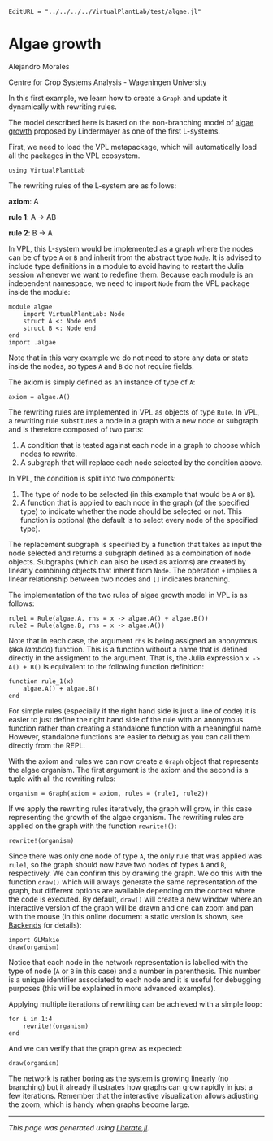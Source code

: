 ```@meta
EditURL = "../../../../VirtualPlantLab/test/algae.jl"
```

# Algae growth

Alejandro Morales

Centre for Crop Systems Analysis - Wageningen University

In this first example, we learn how to create a `Graph` and update it
dynamically with rewriting rules.

The model described here is based on the non-branching model of [algae
growth](https://en.wikipedia.org/wiki/L-system#Example_1:_Algae) proposed by
Lindermayer as one of the first L-systems.

First, we need to load the VPL metapackage, which will automatically load all
the packages in the VPL ecosystem.

````@example algae
using VirtualPlantLab
````

The rewriting rules of the L-system are as follows:

**axiom**:   A

**rule 1**:  A $\rightarrow$ AB

**rule 2**:  B $\rightarrow$ A

In VPL, this L-system would be implemented as a graph where the nodes can be of
type `A` or `B` and inherit from the abstract type `Node`. It is advised to
include type definitions in a module to avoid having to restart the Julia
session whenever we want to redefine them. Because each module is an independent
namespace, we need to import `Node` from the VPL package inside the module:

````@example algae
module algae
    import VirtualPlantLab: Node
    struct A <: Node end
    struct B <: Node end
end
import .algae
````

Note that in this very example we do not need to store any data or state inside
the nodes, so types `A` and `B` do not require fields.

The axiom is simply defined as an instance of type of `A`:

````@example algae
axiom = algae.A()
````

The rewriting rules are implemented in VPL as objects of type `Rule`. In VPL, a
rewriting rule substitutes a node in a graph with a new node or subgraph and is
therefore composed of two parts:

1. A condition that is tested against each node in a graph to choose which nodes
   to rewrite.
2. A subgraph that will replace each node selected by the condition above.

In VPL, the condition is split into two components:

1. The type of node to be selected (in this example that would be `A` or `B`).
2. A function that is applied to each node in the graph (of the specified type)
   to indicate whether the node should be selected or not. This function is
   optional (the default is to select every node of the specified type).

The replacement subgraph is specified by a function that takes as input the node
selected and returns a subgraph defined as a combination of node objects.
Subgraphs (which can also be used as axioms) are created by linearly combining
objects that inherit from `Node`. The operation `+` implies a linear
relationship between two nodes and `[]` indicates branching.

The implementation of the two rules of algae growth model in VPL is as follows:

````@example algae
rule1 = Rule(algae.A, rhs = x -> algae.A() + algae.B())
rule2 = Rule(algae.B, rhs = x -> algae.A())
````

Note that in each case, the argument `rhs` is being assigned an anonymous (aka
*lambda*) function. This is a function without a name that is defined directly
in the assigment to the argument. That is, the Julia expression `x -> A() + B()`
is equivalent to the following function definition:

````@example algae
function rule_1(x)
    algae.A() + algae.B()
end
````

For simple rules (especially if the right hand side is just a line of code) it
is easier to just define the right hand side of the rule with an anonymous
function rather than creating a standalone function with a meaningful name.
However, standalone functions are easier to debug as you can call them directly
from the REPL.

With the axiom and rules we can now create a `Graph` object that represents the
algae organism. The first argument is the axiom and the second is a tuple with
all the rewriting rules:

````@example algae
organism = Graph(axiom = axiom, rules = (rule1, rule2))
````

If we apply the rewriting rules iteratively, the graph will grow, in this case
representing the growth of the algae organism. The rewriting rules are applied
on the graph with the function `rewrite!()`:

````@example algae
rewrite!(organism)
````

Since there was only one node of type `A`, the only rule that was applied was
`rule1`, so the graph should now have two nodes of types `A` and `B`,
respectively. We can confirm this by drawing the graph. We do this with the
function `draw()` which will always generate the same representation of the
graph, but different options are available depending on the context where the
code is executed. By default, `draw()` will create a new window where an
interactive version of the graph will be drawn and one can zoom and pan with the
mouse (in this online document a static version is shown, see
[Backends](../manual/Visualization.md) for details):

````@example algae
import GLMakie
draw(organism)
````

Notice that each node in the network representation is labelled with the type of
node (`A` or `B` in this case) and a number in parenthesis. This number is a
unique identifier associated to each node and it is useful for debugging
purposes (this will be explained in more advanced examples).

Applying multiple iterations of rewriting can be achieved with a simple loop:

````@example algae
for i in 1:4
    rewrite!(organism)
end
````

And we can verify that the graph grew as expected:

````@example algae
draw(organism)
````

The network is rather boring as the system is growing linearly (no branching)
but it already illustrates how graphs can grow rapidly in just a few iterations.
Remember that the interactive visualization allows adjusting the zoom, which is
handy when graphs become large.

---

*This page was generated using [Literate.jl](https://github.com/fredrikekre/Literate.jl).*

